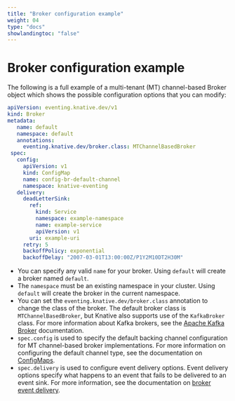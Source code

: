 ```yaml
---
title: "Broker configuration example"
weight: 04
type: "docs"
showlandingtoc: "false"
---
```


# Broker configuration example

The following is a full example of a multi-tenant (MT) channel-based Broker object which shows the possible configuration options that you can modify:

```yaml
apiVersion: eventing.knative.dev/v1
kind: Broker
metadata:
   name: default
   namespace: default
   annotations:
     eventing.knative.dev/broker.class: MTChannelBasedBroker
 spec:
   config:
     apiVersion: v1
     kind: ConfigMap
     name: config-br-default-channel
     namespace: knative-eventing
   delivery:
     deadLetterSink:
       ref:
         kind: Service
         namespace: example-namespace
         name: example-service
         apiVersion: v1
       uri: example-uri
     retry: 5
     backoffPolicy: exponential
     backoffDelay: "2007-03-01T13:00:00Z/P1Y2M10DT2H30M"
```
- You can specify any valid `name` for your broker. Using `default` will create a broker named `default`.
- The `namespace` must be an existing namespace in your cluster. Using `default` will create the broker in the current namespace.
- You can set the `eventing.knative.dev/broker.class` annotation to change the class of the broker. The default broker class is `MTChannelBasedBroker`, but Knative also supports use of the `KafkaBroker` class. For more information about Kafka brokers, see the [Apache Kafka Broker](./kafka-broker) documentation.
- `spec.config` is used to specify the default backing channel configuration for MT channel-based broker implementations. For more information on configuring the default channel type, see the documentation on [ConfigMaps](./configmaps/broker-configmaps).
- `spec.delivery` is used to configure event delivery options. Event delivery options specify what happens to an event that fails to be delivered to an event sink. For more information, see the documentation on [broker event delivery](./broker-event-delivery).
